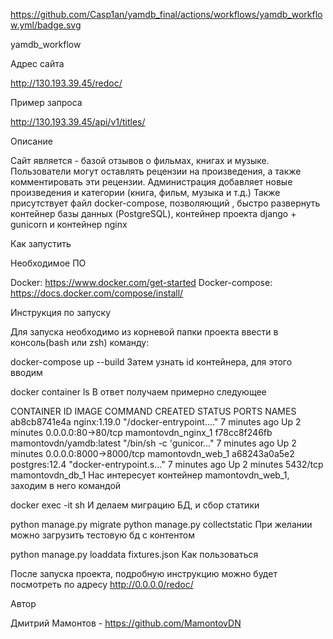 https://github.com/Casp1an/yamdb_final/actions/workflows/yamdb_workflow.yml/badge.svg

yamdb_workflow

Адрес сайта

http://130.193.39.45/redoc/

Пример запроса

http://130.193.39.45/api/v1/titles/

Описание

Сайт является - базой отзывов о фильмах, книгах и музыке. Пользователи могут оставлять рецензии на произведения, а также комментировать эти рецензии. Администрация добавляет новые произведения и категории (книга, фильм, музыка и т.д.) Также присутствует файл docker-compose, позволяющий , быстро развернуть контейнер базы данных (PostgreSQL), контейнер проекта django + gunicorn и контейнер nginx

Как запустить

Необходимое ПО

Docker: https://www.docker.com/get-started 
Docker-compose: https://docs.docker.com/compose/install/

Инструкция по запуску

Для запуска необходимо из корневой папки проекта ввести в консоль(bash или zsh) команду:

docker-compose up --build
Затем узнать id контейнера, для этого вводим

docker container ls
В ответ получаем примерно следующее

CONTAINER ID   IMAGE                     COMMAND                  CREATED         STATUS         PORTS                    NAMES
ab8cb8741e4a   nginx:1.19.0              "/docker-entrypoint.…"   7 minutes ago   Up 2 minutes   0.0.0.0:80->80/tcp       mamontovdn_nginx_1
f78cc8f246fb   mamontovdn/yamdb:latest   "/bin/sh -c 'gunicor…"   7 minutes ago   Up 2 minutes   0.0.0.0:8000->8000/tcp   mamontovdn_web_1
a68243a0a5e2   postgres:12.4             "docker-entrypoint.s…"   7 minutes ago   Up 2 minutes   5432/tcp                 mamontovdn_db_1
Нас интересует контейнер mamontovdn_web_1, заходим в него командой

docker exec -it <CONTAINER ID> sh
И делаем миграцию БД, и сбор статики

python manage.py migrate
python manage.py collectstatic
При желании можно загрузить тестовую бд с контентом

python manage.py loaddata fixtures.json
Как пользоваться

После запуска проекта, подробную инструкцию можно будет посмотреть по адресу http://0.0.0.0/redoc/

Автор

Дмитрий Мамонтов - https://github.com/MamontovDN
